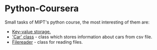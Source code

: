 # Python-Coursera

Small tasks of MIPT's python course, the most interesting of them are:
- [Key-value storage.](https://github.com/Ars235/Python-Coursera/blob/master/week%202/storage.py)
- ['Car' class](https://github.com/Ars235/Python-Coursera/blob/master/week%203/car.py) - class which stores information about cars from csv file.
- [Filereader](https://github.com/Ars235/Python-Coursera/blob/master/week%204/fileclass.py) - class for reading files.
